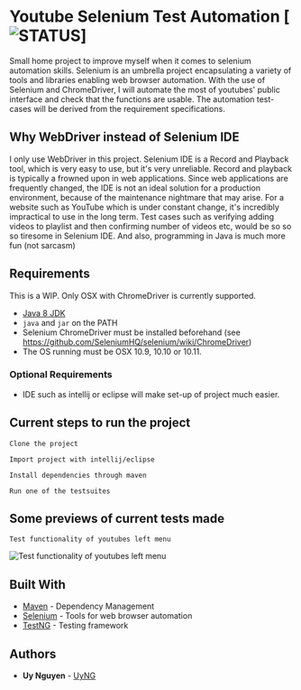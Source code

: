 Youtube Selenium Test Automation [![STATUS](https://img.shields.io/badge/Project-Work%20In%20Progress-red.svg)]
========
Small home project to improve myself when it comes to selenium automation skills.
Selenium is an umbrella project encapsulating a variety of tools and
libraries enabling web browser automation. With the use of Selenium and ChromeDriver, I will automate the most of youtubes' public interface and check that the functions are usable. The automation test-cases will be derived from the requirement specifications. 

## Why WebDriver instead of Selenium IDE
I only use WebDriver in this project.
Selenium IDE is a Record and Playback tool, which is very easy to use, but it's very unreliable. Record and playback is typically a frowned upon in web applications. Since web applications are frequently changed, the IDE is not an ideal solution for a production environment, because of the maintenance nightmare that may arise. For a website such as YouTube which is under constant change, it's incredibly impractical to use in the long term. Test cases such as verifying adding videos to playlist and then confirming number of videos etc, would be so so so tiresome in Selenium IDE.
And also, programming in Java is much more fun (not sarcasm)


## Requirements
This is a WIP. Only OSX with ChromeDriver is currently supported.
* [Java 8 JDK](http://www.oracle.com/technetwork/java/javase/downloads/index.html)
* `java` and `jar` on the PATH
* Selenium ChromeDriver must be installed beforehand (see https://github.com/SeleniumHQ/selenium/wiki/ChromeDriver)
* The OS running must be OSX 10.9, 10.10 or 10.11.


### Optional Requirements
* IDE such as intellij or eclipse will make set-up of project much easier.

## Current steps to run the project
```
Clone the project
```
```
Import project with intellij/eclipse
```
```
Install dependencies through maven
```
```
Run one of the testsuites
```

## Some previews of current tests made
```
Test functionality of youtubes left menu
```
![Test functionality of youtubes left menu](https://im4.ezgif.com/tmp/ezgif-4-59170279d2.gif)

## Built With

* [Maven](https://maven.apache.org/) - Dependency Management
* [Selenium](https://github.com/SeleniumHQ/selenium) - Tools for web browser automation
* [TestNG](https://github.com/SeleniumHQ/selenium) - Testing framework 

## Authors
* **Uy Nguyen** - [UyNG](https://github.com/UyNG)
